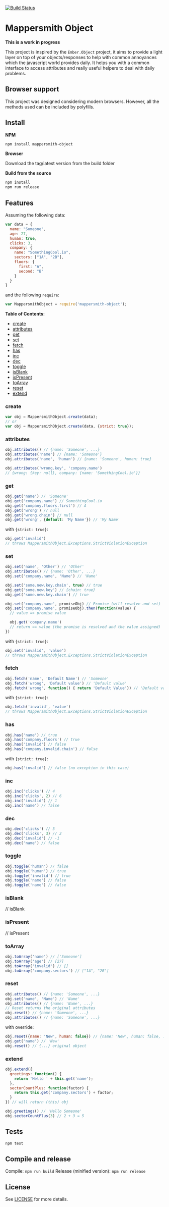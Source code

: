 [![Build Status](https://travis-ci.org/tulios/mappersmith-object.svg?branch=master)](https://travis-ci.org/tulios/mappersmith-object)
# Mappersmith Object

__This is a work in progress__

This project is inspired by the `Ember.Object` project, it aims to provide a light layer on top of your objects/responses to help with common annoyances which the javascript world provides daily. It helps you with a common interface to access attributes and really useful helpers to deal with daily problems.

## Browser support

This project was designed considering modern browsers. However, all the methods used can be included by polyfills.

## Install

__NPM__

```sh
npm install mappersmith-object
```

__Browser__

Download the tag/latest version from the build folder

__Build from the source__

```sh
npm install
npm run release
```

## Features

Assuming the following data:

```js
var data = {
  name: "Someone",
  age: 27,
  human: true,
  clicks: 3,
  company: {
    name: "SomethingCool.io",
    sectors: ["1A", "2B"],
    floors: {
      first: "A",
      second: "B"
    }
  }
}
```

and the following `require`:

```js
var MappersmithObject = require('mappersmith-object');
```

__Table of Contents:__
- [create](#create)
- [attributes](#attributes)
- [get](#get)
- [set](#set)
- [fetch](#fetch)
- [has](#has)
- [inc](#inc)
- [dec](#dec)
- [toggle](#toggle)
- [isBlank](#is-blank)
- [isPresent](#is-present)
- [toArray](#to-array)
- [reset](#reset)
- [extend](#extend)

### <a name="create"></a> create

```js
var obj = MappersmithObject.create(data);
// or
var obj = MappersmithObject.create(data, {strict: true});
```

### <a name="attributes"></a> attributes

```js
obj.attributes() // {name: 'Someone', ...}
obj.attributes('name') // {name: 'Someone'}
obj.attributes('name', 'human') // {name: 'Someone', human: true}

obj.attributes('wrong.key', 'company.name')
// {wrong: {key: null}, company: {name: 'SomethingCool.io'}}
```

### <a name="get"></a> get

```js
obj.get('name') // 'Someone'
obj.get('company.name') // SomethingCool.io
obj.get('company.floors.first') // A
obj.get('wrong') // null
obj.get('wrong.chain') // null
obj.get('wrong', {default: 'My Name'}) // 'My Name'
```

with `{strict: true}`:

```js
obj.get('invalid')
// throws MappersmithObject.Exceptions.StrictViolationException
```

### <a name="set"></a> set

```js
obj.set('name', 'Other') // 'Other'
obj.attributes() // {name: 'Other', ...}
obj.set('company.name', 'Name') // 'Name'

obj.set('some.new.key.chain', true) // true
obj.get('some.new.key') // {chain: true}
obj.get('some.new.key.chain') // true

obj.set('company.name', promiseObj) // Promise (will resolve and set)
obj.set('company.name', promiseObj).then(function(value) {
  // value => promise value

  obj.get('company.name')
  // return == value (the promise is resolved and the value assigned)
})
```

with `{strict: true}`:

```js
obj.set('invalid', 'value')
// throws MappersmithObject.Exceptions.StrictViolationException
```

### <a name="fetch"></a> fetch

```js
obj.fetch('name', 'Default Name') // 'Someone'
obj.fetch('wrong', 'Default value') // 'Default value'
obj.fetch('wrong', function() { return 'Default Value'}) // 'Default value'
```

with `{strict: true}`:

```js
obj.fetch('invalid', 'value')
// throws MappersmithObject.Exceptions.StrictViolationException
```

### <a name="has"></a> has

```js
obj.has('name') // true
obj.has('company.floors') // true
obj.has('invalid') // false
obj.has('company.invalid.chain') // false
```

with `{strict: true}`:

```js
obj.has('invalid') // false (no exception in this case)
```

### <a name="inc"></a> inc

```js
obj.inc('clicks') // 4
obj.inc('clicks', 2) // 6
obj.inc('invalid') // 1
obj.inc('name') // false
```

### <a name="dec"></a> dec

```js
obj.dec('clicks') // 5
obj.dec('clicks', 3) // 2
obj.dec('invalid') // -1
obj.dec('name') // false
```

### <a name="toggle"></a> toggle

```js
obj.toggle('human') // false
obj.toggle('human') // true
obj.toggle('invalid') // true
obj.toggle('name') // false
obj.toggle('name') // false
```

### <a name="is-blank"></a> isBlank
// isBlank

### <a name="is-present"></a> isPresent
// isPresent

### <a name="to-array"></a> toArray

```js
obj.toArray('name') // ['Someone']
obj.toArray('age') // [27]
obj.toArray('invalid') // []
obj.toArray('company.sectors') // ["1A", "2B"]
```

### <a name="reset"></a> reset

```js
obj.attributes() // {name: 'Someone', ...}
obj.set('name', 'Name') // 'Name'
obj.attributes() // {name: 'Name', ...}
// Reset returns the original attributes
obj.reset() // {name: 'Someone', ...}
obj.attributes() // {name: 'Someone', ...}
```

with override:

```js
obj.reset({name: 'New', human: false}) // {name: 'New', human: false, ...}
obj.get('name') // 'New'
obj.reset() // {...} original object
```

### <a name="extend"></a> extend

```js
obj.extend({
  greetings: function() {
    return 'Hello ' + this.get('name');
  },
  sectorCountPlus: function(factor) {
    return this.get('company.sectors') + factor;
  }
}) // will return (this) obj

obj.greetings() // 'Hello Someone'
obj.sectorCountPlus(3) // 2 + 3 = 5
```

## Tests

```sh
npm test
```

## Compile and release

Compile: `npm run build`
Release (minified version): `npm run release`

## License

See [LICENSE](https://github.com/tulios/mappersmith-object/blob/master/LICENSE) for more details.
